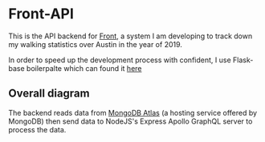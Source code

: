 # Front-API 
This is the API backend for [Front](https://killvung.github.io/nuxt-front/), a system I am developing to track down my walking statistics over Austin in the year of 2019.

In order to speed up the development process with confident, I use Flask-base boilerpalte which can found it [here](https://github.com/hack4impact/flask-base)

## Overall diagram
The backend reads data from [MongoDB Atlas](https://www.mongodb.com/cloud/atlas) (a hosting service offered by MongoDB) then send data to NodeJS's Express Apollo GraphQL server to process the data. 


